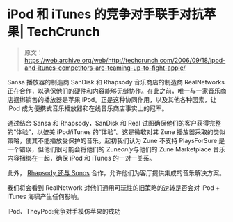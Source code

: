 # iPod 和 iTunes 的竞争对手联手对抗苹果| TechCrunch

> 原文：<https://web.archive.org/web/http://techcrunch.com/2006/09/18/ipod-and-itunes-competitors-are-teaming-up-to-fight-apple/>

Sansa 播放器的制造商 SanDisk 和 Rhapsody 音乐商店的制造商 RealNetworks 正在合作，以确保他们的硬件和内容能够无缝协作。在此之前，唯一与一家音乐商店捆绑销售的播放器是苹果 iPod。正是这种协同作用，以及其他各种因素，让 iPod 成为便携式音乐播放器和在线音乐商店事实上的冠军。

通过结合 Sansa 和 Rhapsody，SanDisk 和 Real 试图确保他们的客户获得完整的“体验”，以媲美 iPod/iTunes 的“体验”。这是微软对其 Zune 播放器采取的类似策略，使其不能播放受保护的音乐。起初我们认为 Zune 不支持 PlaysForSure 是一个错误，但他们很可能会将他们的 Zune*only*与他们的 Zune Marketplace 音乐内容捆绑在一起，确保 iPod 和 iTunes 的一对一关系。

此外， [Rhapsody 还与 Sonos](https://web.archive.org/web/20150801234952/http://crunchgear.com/2006/09/15/sonos-teams-with-real-rhapsody-in-your-livingroom/) 合作，允许他们为客厅提供集成的音乐解决方案。

我们将会看到 RealNetwork 对他们通用可玩性的旧策略的逆转是否会对 iPod + iTunes 海啸产生任何影响。

IPod、TheyPod:竞争对手模仿苹果的成功